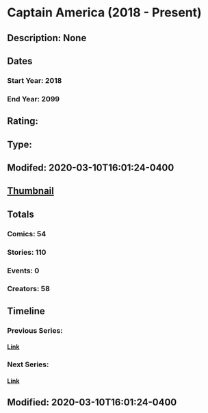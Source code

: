 # Captain America (2018 - Present)
## Description: None
## Dates
### Start Year: 2018
### End Year: 2099
## Rating: 
## Type: 
## Modifed: 2020-03-10T16:01:24-0400
## [Thumbnail](http://i.annihil.us/u/prod/marvel/i/mg/9/a0/5b34097c5ea9d.jpg)
## Totals
### Comics: 54
### Stories: 110
### Events: 0
### Creators: 58
## Timeline
### Previous Series: 
#### [Link]()
### Next Series: 
#### [Link]()
## Modified: 2020-03-10T16:01:24-0400
